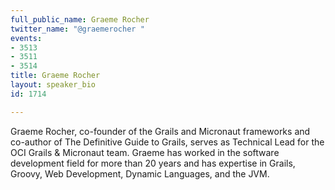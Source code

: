 ```yaml
---
full_public_name: Graeme Rocher
twitter_name: "@graemerocher "
events:
- 3513
- 3511
- 3514
title: Graeme Rocher
layout: speaker_bio
id: 1714

---
```

Graeme Rocher, co-founder of the Grails and Micronaut frameworks and co-author of The Definitive Guide to Grails, serves as Technical Lead for the OCI Grails & Micronaut team.
Graeme has worked in the software development field for more than 20 years and has expertise in Grails, Groovy, Web Development, Dynamic Languages, and the JVM.